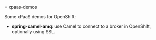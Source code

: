 = xpaas-demos

Some xPaaS demos for OpenShift:

- **spring-camel-amq**: use Camel to connect to a broker in OpenShift, optionally using SSL.
